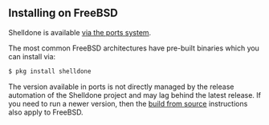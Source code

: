 ## Installing on FreeBSD

Shelldone is available [via the ports system](https://www.freshports.org/x11/shelldone/).

The most common FreeBSD architectures have pre-built binaries which you can install via:

```bash
$ pkg install shelldone
```

The version available in ports is not directly managed by the release
automation of the Shelldone project and may lag behind the latest release.  If
you need to run a newer version, then the [build from source](source.md)
instructions also apply to FreeBSD.

